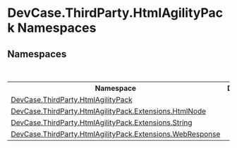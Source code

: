 # DevCase.ThirdParty.HtmlAgilityPack Namespaces
 




## Namespaces
&nbsp;<table><tr><th>Namespace</th><th>Description</th></tr><tr><td><a href="N_DevCase_ThirdParty_HtmlAgilityPack">DevCase.ThirdParty.HtmlAgilityPack</a></td><td></td></tr><tr><td><a href="N_DevCase_ThirdParty_HtmlAgilityPack_Extensions_HtmlNode">DevCase.ThirdParty.HtmlAgilityPack.Extensions.HtmlNode</a></td><td></td></tr><tr><td><a href="N_DevCase_ThirdParty_HtmlAgilityPack_Extensions_String">DevCase.ThirdParty.HtmlAgilityPack.Extensions.String</a></td><td></td></tr><tr><td><a href="N_DevCase_ThirdParty_HtmlAgilityPack_Extensions_WebResponse">DevCase.ThirdParty.HtmlAgilityPack.Extensions.WebResponse</a></td><td></td></tr></table>&nbsp;
